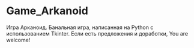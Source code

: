 # Game_Arkanoid
Игра Арканоид.
Банальная игра, написанная на Python с использованием Tkinter.
Если есть предложения и доработки, You are welcome!

